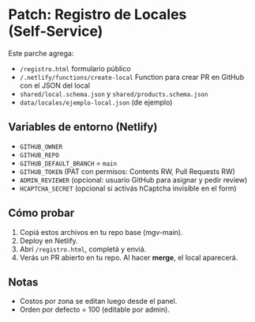 # Patch: Registro de Locales (Self‑Service)

Este parche agrega:
- `/registro.html` formulario público
- `/.netlify/functions/create-local` Function para crear PR en GitHub con el JSON del local
- `shared/local.schema.json` y `shared/products.schema.json`
- `data/locales/ejemplo-local.json` (de ejemplo)

## Variables de entorno (Netlify)
- `GITHUB_OWNER`
- `GITHUB_REPO`
- `GITHUB_DEFAULT_BRANCH` = `main`
- `GITHUB_TOKEN` (PAT con permisos: Contents RW, Pull Requests RW)
- `ADMIN_REVIEWER` (opcional: usuario GitHub para asignar y pedir review)
- `HCAPTCHA_SECRET` (opcional si activás hCaptcha invisible en el form)

## Cómo probar
1. Copiá estos archivos en tu repo base (mgv-main).
2. Deploy en Netlify.
3. Abrí `/registro.html`, completá y enviá.
4. Verás un PR abierto en tu repo. Al hacer **merge**, el local aparecerá.

## Notas
- Costos por zona se editan luego desde el panel.
- Orden por defecto = 100 (editable por admin).

